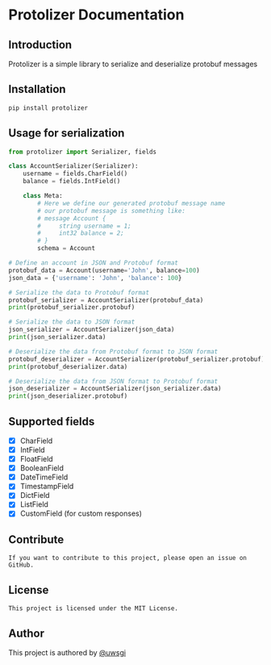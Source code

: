 # Protolizer Documentation

## Introduction
Protolizer is a simple library to serialize and deserialize protobuf messages

## Installation

```bash
pip install protolizer
```

## Usage for serialization

```python
from protolizer import Serializer, fields

class AccountSerializer(Serializer):
    username = fields.CharField()
    balance = fields.IntField()

    class Meta:
        # Here we define our generated protobuf message name
        # our protobuf message is something like:
        # message Account {
        #     string username = 1;
        #     int32 balance = 2;
        # }
        schema = Account

# Define an account in JSON and Protobuf format
protobuf_data = Account(username='John', balance=100)
json_data = {'username': 'John', 'balance': 100}

# Serialize the data to Protobuf format
protobuf_serializer = AccountSerializer(protobuf_data)
print(protobuf_serializer.protobuf)

# Serialize the data to JSON format
json_serializer = AccountSerializer(json_data)
print(json_serializer.data)

# Deserialize the data from Protobuf format to JSON format
protobuf_deserializer = AccountSerializer(protobuf_serializer.protobuf)
print(protobuf_deserializer.data)

# Deserialize the data from JSON format to Protobuf format
json_deserializer = AccountSerializer(json_serializer.data)
print(json_deserializer.protobuf)
```

## Supported fields

- [X] CharField
- [X] IntField
- [X] FloatField
- [X] BooleanField
- [X] DateTimeField
- [X] TimestampField
- [X] DictField
- [X] ListField
- [X] CustomField (for custom responses)

## Contribute

```text
If you want to contribute to this project, please open an issue on GitHub.
```

## License

```text
This project is licensed under the MIT License.
```

## Author
This project is authored by [@uwsgi](https://instagram.com/uwsgi)


